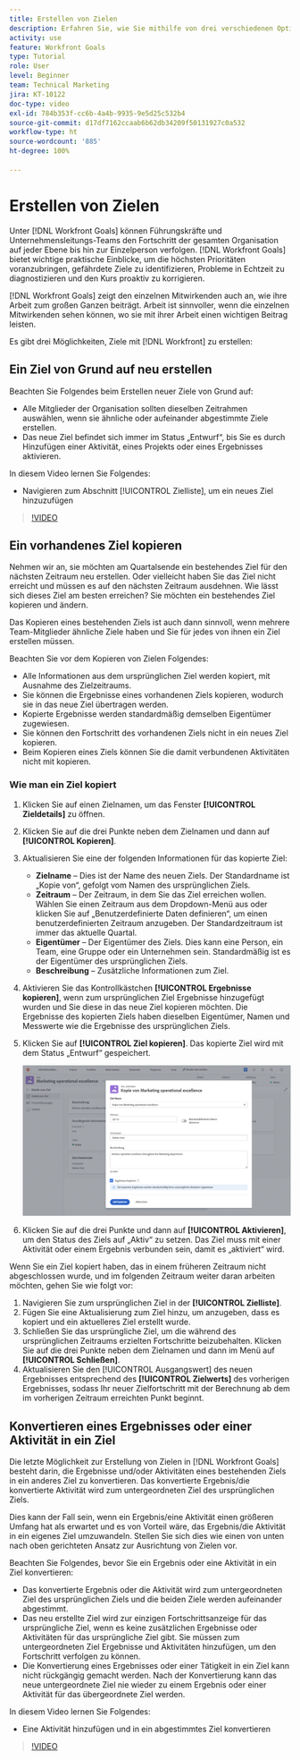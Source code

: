 ```yaml
---
title: Erstellen von Zielen
description: Erfahren Sie, wie Sie mithilfe von drei verschiedenen Optionen Ziele in [!DNL Workfront Goals] erstellen können.
activity: use
feature: Workfront Goals
type: Tutorial
role: User
level: Beginner
team: Technical Marketing
jira: KT-10122
doc-type: video
exl-id: 784b353f-cc6b-4a4b-9935-9e5d25c532b4
source-git-commit: d17df7162ccaab6b62db34209f50131927c0a532
workflow-type: ht
source-wordcount: '885'
ht-degree: 100%

---
```


# Erstellen von Zielen

Unter [!DNL Workfront Goals] können Führungskräfte und Unternehmensleitungs-Teams den Fortschritt der gesamten Organisation auf jeder Ebene bis hin zur Einzelperson verfolgen. [!DNL Workfront Goals] bietet wichtige praktische Einblicke, um die höchsten Prioritäten voranzubringen, gefährdete Ziele zu identifizieren, Probleme in Echtzeit zu diagnostizieren und den Kurs proaktiv zu korrigieren.

[!DNL Workfront Goals] zeigt den einzelnen Mitwirkenden auch an, wie ihre Arbeit zum großen Ganzen beiträgt. Arbeit ist sinnvoller, wenn die einzelnen Mitwirkenden sehen können, wo sie mit ihrer Arbeit einen wichtigen Beitrag leisten.

Es gibt drei Möglichkeiten, Ziele mit [!DNL Workfront] zu erstellen:

## Ein Ziel von Grund auf neu erstellen

Beachten Sie Folgendes beim Erstellen neuer Ziele von Grund auf:

* Alle Mitglieder der Organisation sollten dieselben Zeitrahmen auswählen, wenn sie ähnliche oder aufeinander abgestimmte Ziele erstellen.
* Das neue Ziel befindet sich immer im Status „Entwurf“, bis Sie es durch Hinzufügen einer Aktivität, eines Projekts oder eines Ergebnisses aktivieren.

In diesem Video lernen Sie Folgendes:

* Navigieren zum Abschnitt [!UICONTROL Zielliste], um ein neues Ziel hinzuzufügen

>[!VIDEO](https://video.tv.adobe.com/v/335191/?quality=12&learn=on&enablevpops)

## Ein vorhandenes Ziel kopieren

Nehmen wir an, sie möchten am Quartalsende ein bestehendes Ziel für den nächsten Zeitraum neu erstellen. Oder vielleicht haben Sie das Ziel nicht erreicht und müssen es auf den nächsten Zeitraum ausdehnen. Wie lässt sich dieses Ziel am besten erreichen? Sie möchten ein bestehendes Ziel kopieren und ändern.

Das Kopieren eines bestehenden Ziels ist auch dann sinnvoll, wenn mehrere Team-Mitglieder ähnliche Ziele haben und Sie für jedes von ihnen ein Ziel erstellen müssen.

Beachten Sie vor dem Kopieren von Zielen Folgendes:

* Alle Informationen aus dem ursprünglichen Ziel werden kopiert, mit Ausnahme des Zielzeitraums.
* Sie können die Ergebnisse eines vorhandenen Ziels kopieren, wodurch sie in das neue Ziel übertragen werden.
* Kopierte Ergebnisse werden standardmäßig demselben Eigentümer zugewiesen.
* Sie können den Fortschritt des vorhandenen Ziels nicht in ein neues Ziel kopieren.
* Beim Kopieren eines Ziels können Sie die damit verbundenen Aktivitäten nicht mit kopieren.

### Wie man ein Ziel kopiert

1. Klicken Sie auf einen Zielnamen, um das Fenster **[!UICONTROL Zieldetails]** zu öffnen.
1. Klicken Sie auf die drei Punkte neben dem Zielnamen und dann auf **[!UICONTROL Kopieren]**.
1. Aktualisieren Sie eine der folgenden Informationen für das kopierte Ziel:
   * **Zielname** – Dies ist der Name des neuen Ziels. Der Standardname ist „Kopie von“, gefolgt vom Namen des ursprünglichen Ziels.
   * **Zeitraum** – Der Zeitraum, in dem Sie das Ziel erreichen wollen. Wählen Sie einen Zeitraum aus dem Dropdown-Menü aus oder klicken Sie auf „Benutzerdefinierte Daten definieren“, um einen benutzerdefinierten Zeitraum anzugeben. Der Standardzeitraum ist immer das aktuelle Quartal.
   * **Eigentümer** – Der Eigentümer des Ziels. Dies kann eine Person, ein Team, eine Gruppe oder ein Unternehmen sein. Standardmäßig ist es der Eigentümer des ursprünglichen Ziels.
   * **Beschreibung** – Zusätzliche Informationen zum Ziel.

1. Aktivieren Sie das Kontrollkästchen **[!UICONTROL Ergebnisse kopieren]**, wenn zum ursprünglichen Ziel Ergebnisse hinzugefügt wurden und Sie diese in das neue Ziel kopieren möchten. Die Ergebnisse des kopierten Ziels haben dieselben Eigentümer, Namen und Messwerte wie die Ergebnisse des ursprünglichen Ziels.

1. Klicken Sie auf **[!UICONTROL Ziel kopieren]**. Das kopierte Ziel wird mit dem Status „Entwurf“ gespeichert.

   ![Ein Bild des Fensters [!UICONTROL Zieldetails] in [!DNL Workfront Goals] mit der Option [!UICONTROL Kopieren]](assets/03-workfront-goals-copy-a-goal.png)

1. Klicken Sie auf die drei Punkte und dann auf **[!UICONTROL Aktivieren]**, um den Status des Ziels auf „Aktiv“ zu setzen. Das Ziel muss mit einer Aktivität oder einem Ergebnis verbunden sein, damit es „aktiviert“ wird.

Wenn Sie ein Ziel kopiert haben, das in einem früheren Zeitraum nicht abgeschlossen wurde, und im folgenden Zeitraum weiter daran arbeiten möchten, gehen Sie wie folgt vor:

1. Navigieren Sie zum ursprünglichen Ziel in der **[!UICONTROL Zielliste]**.
1. Fügen Sie eine Aktualisierung zum Ziel hinzu, um anzugeben, dass es kopiert und ein aktuelleres Ziel erstellt wurde.
1. Schließen Sie das ursprüngliche Ziel, um die während des ursprünglichen Zeitraums erzielten Fortschritte beizubehalten. Klicken Sie auf die drei Punkte neben dem Zielnamen und dann im Menü auf **[!UICONTROL Schließen]**.
1. Aktualisieren Sie den [!UICONTROL Ausgangswert] des neuen Ergebnisses entsprechend des **[!UICONTROL Zielwerts]** des vorherigen Ergebnisses, sodass Ihr neuer Zielfortschritt mit der Berechnung ab dem im vorherigen Zeitraum erreichten Punkt beginnt.

## Konvertieren eines Ergebnisses oder einer Aktivität in ein Ziel

Die letzte Möglichkeit zur Erstellung von Zielen in [!DNL Workfront Goals] besteht darin, die Ergebnisse und/oder Aktivitäten eines bestehenden Ziels in ein anderes Ziel zu konvertieren. Das konvertierte Ergebnis/die konvertierte Aktivität wird zum untergeordneten Ziel des ursprünglichen Ziels.

Dies kann der Fall sein, wenn ein Ergebnis/eine Aktivität einen größeren Umfang hat als erwartet und es von Vorteil wäre, das Ergebnis/die Aktivität in ein eigenes Ziel umzuwandeln. Stellen Sie sich dies wie einen von unten nach oben gerichteten Ansatz zur Ausrichtung von Zielen vor.

Beachten Sie Folgendes, bevor Sie ein Ergebnis oder eine Aktivität in ein Ziel konvertieren:

* Das konvertierte Ergebnis oder die Aktivität wird zum untergeordneten Ziel des ursprünglichen Ziels und die beiden Ziele werden aufeinander abgestimmt.
* Das neu erstellte Ziel wird zur einzigen Fortschrittsanzeige für das ursprüngliche Ziel, wenn es keine zusätzlichen Ergebnisse oder Aktivitäten für das ursprüngliche Ziel gibt. Sie müssen zum untergeordneten Ziel Ergebnisse und Aktivitäten hinzufügen, um den Fortschritt verfolgen zu können.
* Die Konvertierung eines Ergebnisses oder einer Tätigkeit in ein Ziel kann nicht rückgängig gemacht werden. Nach der Konvertierung kann das neue untergeordnete Ziel nie wieder zu einem Ergebnis oder einer Aktivität für das übergeordnete Ziel werden.

In diesem Video lernen Sie Folgendes:

* Eine Aktivität hinzufügen und in ein abgestimmtes Ziel konvertieren

>[!VIDEO](https://video.tv.adobe.com/v/335192/?quality=12&learn=on&enablevpops)

